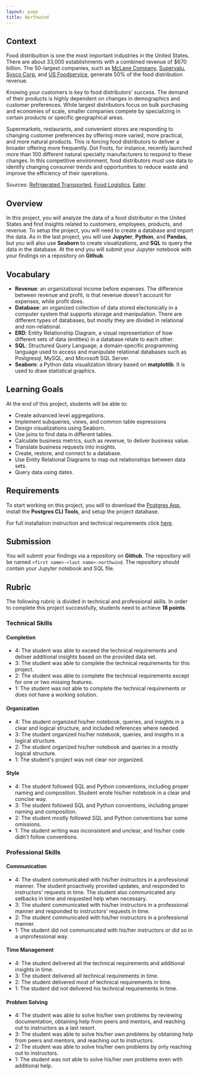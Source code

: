 ```yaml
---
layout: page
title: Northwind
---
```


## Context

Food distribuition is one the most important industries in the United States. There are about 33,000 establishments with a combined revenue of $670 billion. The 50-largest companies, such as [McLane Company](https://www.mclaneco.com), [Supervalu](https://supervalu.ie), [Sysco Corp](https://www.sysco.com), and [US Foodservice](https://www.usfoods.com), generate 50% of the food distribution revenue.

Knowing your customers is key to food distributors' success. The demand of their products is highly dependent on changes in demographics and customer preferences. While largest distributors focus on bulk purchasing and economies of scale, smaller companies compete by specializing in certain products or specific geographical areas.

Supermarkets, restaurants, and convenient stores are responding to changing customer preferences by offering more varied, more practical, and more natural products. This is forcing food distributors to deliver a broader offering more frequently. Dot Foots, for instance, recently launched more than 100 different natural specialty manufacturers to respond to these changes. In this competitive environment, food distributors must use data to identify changing consumer trends and opportunities to reduce waste and improve the efficiency of their operations.

Sources: [Refrigerated Transported](https://www.refrigeratedtransporter.com/foodservice/article/21709426/report-examines-us-wholesale-food-distribution), [Food Logistics](https://www.foodlogistics.com/transportation/3pl-4pl/article/21002407/foodservice-distributors-adapt-to-consumer-trends), [Eater](https://www.eater.com/2020/4/16/21222176/america-food-supply-coronavirus-impact-shortage-distribution-covid-19).

## Overview

In this project, you will analyze the data of a food distributor in the United States and find insights related to customers, employees, products, and revenue. To setup the project, you will need to create a database and import the data. As in the last project, you will use **Jupyter**, **Python**, and **Pandas**, but you will also use **Seaborn** to create visualizations, and **SQL** to query the data in the database. At the end you will submit your Jupyter notebook with your findings on a repository on **Github**.

## Vocabulary

* **Revenue**: an organizational income before expenses. The difference between revenue and profit, is that revenue doesn't account for expenses, while profit does.
* **Database**: an organized collection of data stored electonically in a computer system that supports storage and manipulation. There are different types of databases, but mostly they are divided in relational and non-relational.
* **ERD**: Entity Relationship Diagram, a visual representation of how different sets of data (entities) in a database relate to each other.
* **SQL**: Structured Query Language, a domain-specific programming language used to access and manipulate relational databases such as Postgresql, MySQL, and Microsoft SQL Server.
* **Seaborn**: a Python data visualization library based on **matplotlib**. It is used to draw statistical graphics.

## Learning Goals

At the end of this project, students will be able to:

* Create advanced level aggregations.
* Implement subqueries, views, and common table expressions
* Design visualizations using Seaborn.
* Use joins to find data in different tables.
* Calculate business metrics, such as revenue, to deliver business value.
* Translate business requests into insights.
* Create, restore, and connect to a database.
* Use Entity Relational Diagrams to map out relationships between data sets.
* Query data using dates.

## Requirements

To start working on this project, you will to download the [Postgres App](https://postgresapp.com/downloads.html), install the **Postgres CLI Tools**, and setup the project database.

For full installation instruction and technical requirements click [here](https://github.com/mihir787/turing_data_projects/tree/main/project_2_northwind).

## Submission

You will submit your findings via a repository on **Github**. The repository will be named `<first name>-<last name>-northwind`. The repository should contain your Jupyter notebook and SQL file.

## Rubric

The following rubric is divided in technical and professional skills. In order to complete this project successfully, students need to achieve **18 points**.

### Technical Skills

#### Completion

+ 4: The student was able to exceed the technical requirements and deliver additional insights based on the provided data set.
+ 3: The student was able to complete the technical requirements for this project.
+ 2: The student was able to complete the technical requirements except for one or two missing features.
+ 1: The student was not able to complete the technical requirements or does not have a working solution.

#### Organization

+ 4: The student organized his/her notebook, queries, and insights in a clear and logical structure, and included references where needed.
+ 3: The student organized his/her notebook, queries, and insigths in a logical structure.
+ 2: The student organized his/her notebook and queries in a mostly logical structure.
+ 1: The student's project was not clear nor organized.

#### Style

+ 4: The student followed SQL and Python conventions, including proper naming and composition. Student wrote his/her notebook in a clear and concise way.
+ 3: The student followed SQL and Python conventions, including proper naming and composition.
+ 2: The student mostly followed SQL and Python conventions bar some omissions.
+ 1: The student writing was inconsistent and unclear, and his/her code didn't follow conventions.

### Professional Skills

#### Communication

+ 4: The student communicated with his/her instructors in a professional manner. The student proactively provided updates, and responded to instructors' requests in time. The student also communicated any setbacks in time and requested help when necessary.
+ 3: The student communicated with his/her instructors in a professional manner and responded to instructors' requests in time.
+ 2: The student communicated with his/her instructors in a professional manner.
+ 1: The student did not communicated with his/her instructors or did so in a unprofessional way.

#### Time Management

+ 4: The student delivered all the technical requirements and additional insights in time.
+ 3: The student delivered all technical requirements in time.
+ 2: The student delivered most of technical requirements in time.
+ 1: The student did not delivered his technical requirements in time.

#### Problem Solving

+ 4: The student was able to solve his/her own problems by reviewing documentation, obtaining help from peers and mentors, and reaching out to instructors as a last resort.
+ 3: The student was able to solve his/her own problems by obtaining help from peers and mentors, and reaching out to instructors.
+ 2: The student was able to solve his/her own problems by only reaching out to instructors.
+ 1: The student was not able to solve his/her own problems even with additional help.